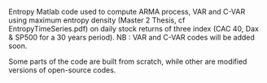 Entropy
Matlab code used to compute ARMA process, VAR and C-VAR using maximum entropy density (Master 2 Thesis, cf EntropyTimeSeries.pdf) on daily stock returns of three index (CAC 40, Dax & SP500 for a 30 years period).
NB : VAR and C-VAR codes will be added soon.

Some parts of the code are built from scratch, while other are modified versions of open-source codes.
